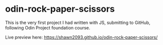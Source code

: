 # odin-rock-paper-scissors
This is the very first project I had written with JS, submitting to GitHub, following Odin Project foundation course.

Live preview here: https://shawn2093.github.io/odin-rock-paper-scissors/
